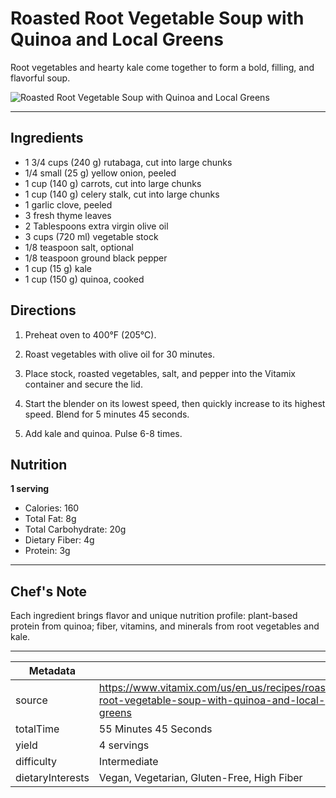 # Roasted Root Vegetable Soup with Quinoa and Local Greens

Root vegetables and hearty kale come together to form a bold, filling, and flavorful soup.

![Roasted Root Vegetable Soup with Quinoa and Local Greens](https://www.vitamix.com/content/dam/vitamix/migration/media/other/images/r/Roasted-Root-Vegetable-Soup-with-Quinoa---Local-Greens.jpg)

---

## Ingredients

- 1 3/4 cups (240 g) rutabaga, cut into large chunks
- 1/4 small (25 g) yellow onion, peeled
- 1 cup (140 g) carrots, cut into large chunks
- 1 cup (140 g) celery stalk, cut into large chunks
- 1 garlic clove, peeled
- 3 fresh thyme leaves
- 2 Tablespoons extra virgin olive oil
- 3 cups (720 ml) vegetable stock
- 1/8 teaspoon salt, optional
- 1/8 teaspoon ground black pepper
- 1 cup (15 g) kale
- 1 cup (150 g) quinoa, cooked

## Directions

1. Preheat oven to 400°F (205°C).

2. Roast vegetables with olive oil for 30 minutes.

3. Place stock, roasted vegetables, salt, and pepper into the Vitamix container and secure the lid.

4. Start the blender on its lowest speed, then quickly increase to its highest speed. Blend for 5 minutes 45 seconds.

5. Add kale and quinoa. Pulse 6-8 times.

## Nutrition

**1 serving**

- Calories: 160
- Total Fat: 8g
- Total Carbohydrate: 20g
- Dietary Fiber: 4g
- Protein: 3g

---

## Chef's Note

Each ingredient brings flavor and unique nutrition profile: plant-based protein from quinoa; fiber, vitamins, and minerals from root vegetables and kale.

---

| Metadata |  |
| --- | --- |
| source | https://www.vitamix.com/us/en_us/recipes/roasted-root-vegetable-soup-with-quinoa-and-local-greens |
| totalTime | 55 Minutes 45 Seconds |
| yield | 4 servings |
| difficulty | Intermediate |
| dietaryInterests | Vegan, Vegetarian, Gluten-Free, High Fiber |

